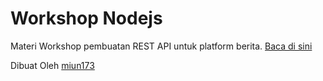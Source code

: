 # Workshop Nodejs

Materi Workshop pembuatan REST API untuk platform berita. [Baca di sini](miun173.github.io/workshop-nodejs/book)

Dibuat Oleh [miun173](github.com/miun173)
